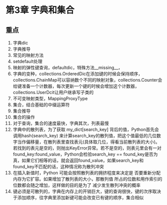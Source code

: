 # 第3章 字典和集合
## 重点
1. 字典dic
2. 字典推导
3. 常见的映射方法
4. setdefault处理
5. 映射的弹性键查询，defaultdic，特殊方法__missing__，
6. 字典的变种，collections.OrderedDic在添加键的时候会保持顺序，collections.ChainMap可以容纳数个不同的映射对象，collections.Counter会给键准备一个计数器，每次更新一个键的时候会增加这个计数器，collections.UserDcit让用户继承写子类的
7. 不可变映射类型，MappingProxyType
8. 集合，结合基础的中缀运算符
9. 集合推导
10. 集合的操作
11. 对于查询，集合的速度最快，字典其次，列表最慢
12. 字典中的散列表，为了获取 my_dict[search_key] 背后的值，Python首先会调用hash(search_key) 来计算search_key的散列值，把这个值最低的几位数字当作偏移量，在散列表里查找表元(具体取几位，得看当前散列表的大小)。若找到的表元是空的，则抛出KeyError异常。若不是空的，则表元里会有一对found_key:found_value，Python会检验search_key == found_key是否为真，如果它们相等的话，就会返回found_value，如果search_key和found_key不匹配的话，这种情况称为散列冲突
13. 在插入新值时，Python 可能会按照散列表的拥挤程度来决定是 否要重新分配内存为它扩容。如果增加了散列表的大小，那散列值 所占的位数和用作索引的位数都会随之增加，这样做的目的是为了 减少发生散列冲突的概率
14. 键必须是可散列的，字典在内存上的开销巨大，键的查询很快，键的次序取决于添加顺序，往字典里添加新键可能会改变已有键的顺序，集合相似